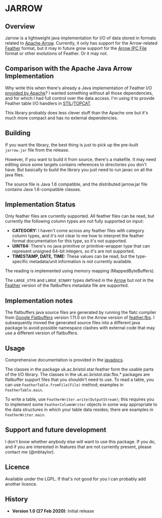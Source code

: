 JARROW
======

Overview
--------

Jarrow is a lightweight java implementation for I/O of data stored
in formats related to [Apache Arrow](https://arrow.apache.org/).
Currently, it only has support for the Arrow-related
[Feather](https://github.com/wesm/feather) format,
but it may in future grow support for the
[Arrow IPC File](https://arrow.apache.org/docs/format/Columnar.html#ipc-file-format) format or other evolutions of Feather.
Or it may not.

Comparison with the Apache Java Arrow Implementation
----------------------------------------------------

Why write this when there's already a Java implementation of
Feather I/O [provided by Apache](https://arrow.apache.org/docs/java/)?
I wanted something without all those dependencies,
and for which I had full control over the data access.
I'm using it to provide Feather table I/O handlers in
[STIL](http://www.starlink.ac.uk/stil/)/[TOPCAT](http://www.starlink.ac.uk/topcat/).

This library probably does less clever stuff than the Apache one
but it's much more compact and has no external dependencies.

Building
--------

If you want the library, the best thing is just to pick up the
pre-built `jarrow.jar` file from the release.

However, if you want to build it from source, there's a makefile.
It may need editing since some targets contains references to
directories you don't have.  But basically to build the library
you just need to run javac on all the java files.

The source file is Java 1.6 compatible, and the distributed
jarrow.jar file contains Java 1.6-compatible classes.

Implementation Status
---------------------

Only feather files are currently supported.
All feather files can be read, but currently the following column types
are not fully supported on input:

   * **CATEGORY:** I haven't come across any feather files with category
     column types, and it's not clear to me how to interpret the feather
     format documentation for this type, so it's not supported.
   * **UINT64:** There's no java primitive or primitive-wrapper type that can 
     represent unsigned 64-bit integers, so it's are not supported.
   * **TIMESTAMP, DATE, TIME:** These values can be read, but the
     type-specific metadata/unit information is not currently available.

The reading is implemented using memory mapping (MappedByteBuffers).

The `LARGE_UTF8` and `LARGE_BINARY` types defined in the
[Arrow](https://github.com/apache/arrow/blob/master/cpp/src/arrow/ipc/feather.fbs)
but _not_ in the
[Feather](https://github.com/wesm/feather/blob/master/cpp/src/feather/metadata.fbs)
version of the flatbuffers metadata file are supported.


Implementation notes
--------------------

The flatbuffers java source files are generated by running the flatc
compiler from [Google Flatbuffers](https://github.com/google/flatbuffers)
version 1.11.0 on the Arrow version of
[feather.fbs](https://github.com/apache/arrow/blob/master/cpp/src/arrow/ipc/feather.fbs).
I subsequently moved the generated source files into a different
java package to avoid possible namespace clashes with external code
that may use a different version of flatbuffers.


Usage
-----

Comprehensive documentation is provided in the
[javadocs](https://mbtaylor.github.io/jarrow/javadocs/).

The classes in the package uk.ac.bristol.star.feather form the
usable parts of the I/O library.  The classes in the
uk.ac.bristol.star.fbs.* packages are flatbuffer support files
that you shouldn't need to use.
To read a table, you can use `FeatherTable.fromFile(File)` method;
examples in `FeatherTable.main`.

To write a table, use `FeatherWriter.write(OutputStream)`;
this requires you to implement some `FeatherColumnWriter` objects
in some way appropriate to the data structures in which your table
data resides; there are examples in `FeatherWriter.main`.


Support and future development
------------------------------

I don't know whether anybody else will want to use this package.
If you do, and if you are interested in features that are not
currently present, please contact me (@mbtaylor).


Licence
-------

Available under the LGPL.  If that's not good for you I can probably
add another licence.

History
-------

* **Version 1.0 (27 Feb 2020)**: Initial release


